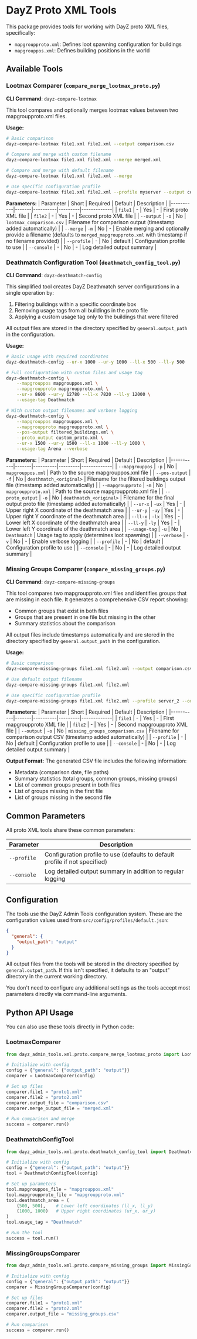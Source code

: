 # DayZ Proto XML Tools

This package provides tools for working with DayZ proto XML files, specifically:
- `mapgroupproto.xml`: Defines loot spawning configuration for buildings
- `mapgrouppos.xml`: Defines building positions in the world

## Available Tools

### Lootmax Comparer (`compare_merge_lootmax_proto.py`)

**CLI Command**: `dayz-compare-lootmax`

This tool compares and optionally merges lootmax values between two mapgroupproto.xml files.

**Usage:**
```bash
# Basic comparison
dayz-compare-lootmax file1.xml file2.xml --output comparison.csv

# Compare and merge with custom filename
dayz-compare-lootmax file1.xml file2.xml --merge merged.xml

# Compare and merge with default filename
dayz-compare-lootmax file1.xml file2.xml --merge

# Use specific configuration profile
dayz-compare-lootmax file1.xml file2.xml --profile myserver --output comparison.csv
```

**Parameters:**
| Parameter | Short | Required | Default | Description |
|-----------|-------|----------|---------|-------------|
| `file1` | - | Yes | - | First proto XML file |
| `file2` | - | Yes | - | Second proto XML file |
| `--output` | `-o` | No | `lootmax_comparison.csv` | Filename for comparison output (timestamp added automatically) |
| `--merge` | `-m` | No | - | Enable merging and optionally provide a filename (defaults to `merged_mapgroupproto.xml` with timestamp if no filename provided) |
| `--profile` | - | No | default | Configuration profile to use |
| `--console` | - | No | - | Log detailed output summary |



### Deathmatch Configuration Tool (`deathmatch_config_tool.py`)

**CLI Command**: `dayz-deathmatch-config`

This simplified tool creates DayZ Deathmatch server configurations in a single operation by:
1. Filtering buildings within a specific coordinate box
2. Removing usage tags from all buildings in the proto file
3. Applying a custom usage tag only to the buildings that were filtered

All output files are stored in the directory specified by `general.output_path` in the configuration.

**Usage:**
```bash
# Basic usage with required coordinates
dayz-deathmatch-config --ur-x 1000 --ur-y 1000 --ll-x 500 --ll-y 500

# Full configuration with custom files and usage tag
dayz-deathmatch-config \
    --mapgrouppos mapgrouppos.xml \
    --mapgroupproto mapgroupproto.xml \
    --ur-x 8600 --ur-y 12780 --ll-x 7820 --ll-y 12000 \
    --usage-tag Deathmatch

# With custom output filenames and verbose logging
dayz-deathmatch-config \
    --mapgrouppos mapgrouppos.xml \
    --mapgroupproto mapgroupproto.xml \
    --pos-output filtered_buildings.xml \
    --proto_output custom_proto.xml \
    --ur-x 1500 --ur-y 1500 --ll-x 1000 --ll-y 1000 \
    --usage-tag Arena --verbose
```

**Parameters:**
| Parameter | Short | Required | Default | Description |
|-----------|-------|----------|---------|-------------|
| `--mapgrouppos` | `-p` | No | `mapgrouppos.xml` | Path to the source mapgrouppos.xml file |
| `--pos-output` | `-f` | No | `deathmatch_<original>` | Filename for the filtered buildings output file (timestamp added automatically) |
| `--mapgroupproto` | `-m` | No | `mapgroupproto.xml` | Path to the source mapgroupproto.xml file |
| `--proto_output` | `-o` | No | `deathmatch_<original>` | Filename for the final output proto file (timestamp added automatically) |
| `--ur-x` | `-ux` | Yes | - | Upper right X coordinate of the deathmatch area |
| `--ur-y` | `-uy` | Yes | - | Upper right Y coordinate of the deathmatch area |
| `--ll-x` | `-lx` | Yes | - | Lower left X coordinate of the deathmatch area |
| `--ll-y` | `-ly` | Yes | - | Lower left Y coordinate of the deathmatch area |
| `--usage-tag` | `-u` | No | `Deathmatch` | Usage tag to apply (determines loot spawning) |
| `--verbose` | `-v` | No | - | Enable verbose logging |
| `--profile` | - | No | default | Configuration profile to use |
| `--console` | - | No | - | Log detailed output summary |

### Missing Groups Comparer (`compare_missing_groups.py`)

**CLI Command**: `dayz-compare-missing-groups`

This tool compares two mapgroupproto.xml files and identifies groups that are missing in each file. It generates a comprehensive CSV report showing:

- Common groups that exist in both files
- Groups that are present in one file but missing in the other
- Summary statistics about the comparison

All output files include timestamps automatically and are stored in the directory specified by `general.output_path` in the configuration.

**Usage:**
```bash
# Basic comparison
dayz-compare-missing-groups file1.xml file2.xml --output comparison.csv

# Use default output filename
dayz-compare-missing-groups file1.xml file2.xml

# Use specific configuration profile
dayz-compare-missing-groups file1.xml file2.xml --profile server_2 --output group_comparison.csv
```

**Parameters:**
| Parameter | Short | Required | Default | Description |
|-----------|-------|----------|---------|-------------|
| `file1` | - | Yes | - | First mapgroupproto XML file |
| `file2` | - | Yes | - | Second mapgroupproto XML file |
| `--output` | `-o` | No | `missing_groups_comparison.csv` | Filename for comparison output CSV (timestamp added automatically) |
| `--profile` | - | No | default | Configuration profile to use |
| `--console` | - | No | - | Log detailed output summary |

**Output Format:**
The generated CSV file includes the following information:
- Metadata (comparison date, file paths)
- Summary statistics (total groups, common groups, missing groups)
- List of common groups present in both files
- List of groups missing in the first file
- List of groups missing in the second file

## Common Parameters

All proto XML tools share these common parameters:

| Parameter | Description |
|-----------|-------------|
| `--profile` | Configuration profile to use (defaults to default profile if not specified) |
| `--console` | Log detailed output summary in addition to regular logging |

## Configuration

The tools use the DayZ Admin Tools configuration system. These are the configuration values used from `src/config/profiles/default.json`:

```json
{
  "general": {
    "output_path": "output"
  }
}
```

All output files from the tools will be stored in the directory specified by `general.output_path`. If this isn't specified, it defaults to an "output" directory in the current working directory.

You don't need to configure any additional settings as the tools accept most parameters directly via command-line arguments.

## Python API Usage

You can also use these tools directly in Python code:

### LootmaxComparer

```python
from dayz_admin_tools.xml.proto.compare_merge_lootmax_proto import LootmaxComparer

# Initialize with config
config = {"general": {"output_path": "output"}}
comparer = LootmaxComparer(config)

# Set up files
comparer.file1 = "proto1.xml"
comparer.file2 = "proto2.xml"
comparer.output_file = "comparison.csv"
comparer.merge_output_file = "merged.xml"

# Run comparison and merge
success = comparer.run()
```

### DeathmatchConfigTool

```python
from dayz_admin_tools.xml.proto.deathmatch_config_tool import DeathmatchConfigTool

# Initialize with config
config = {"general": {"output_path": "output"}}
tool = DeathmatchConfigTool(config)

# Set up parameters
tool.mapgrouppos_file = "mapgrouppos.xml"
tool.mapgroupproto_file = "mapgroupproto.xml"
tool.deathmatch_area = (
    (500, 500),    # Lower left coordinates (ll_x, ll_y)
    (1000, 1000)   # Upper right coordinates (ur_x, ur_y)
)
tool.usage_tag = "Deathmatch"

# Run the tool
success = tool.run()
```

### MissingGroupsComparer

```python
from dayz_admin_tools.xml.proto.compare_missing_groups import MissingGroupsComparer

# Initialize with config
config = {"general": {"output_path": "output"}}
comparer = MissingGroupsComparer(config)

# Set up files
comparer.file1 = "proto1.xml"
comparer.file2 = "proto2.xml"
comparer.output_file = "missing_groups.csv"

# Run comparison
success = comparer.run()
```
```
